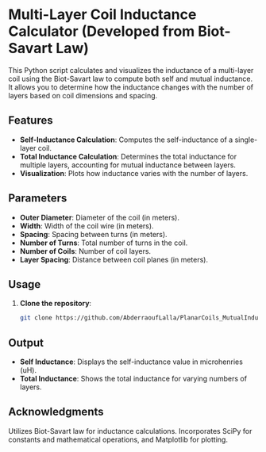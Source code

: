 # Multi-Layer Coil Inductance Calculator (Developed from Biot-Savart Law)

This Python script calculates and visualizes the inductance of a multi-layer coil using the Biot-Savart law to compute both self and mutual inductance. It allows you to determine how the inductance changes with the number of layers based on coil dimensions and spacing.

## Features

- **Self-Inductance Calculation**: Computes the self-inductance of a single-layer coil.
- **Total Inductance Calculation**: Determines the total inductance for multiple layers, accounting for mutual inductance between layers.
- **Visualization**: Plots how inductance varies with the number of layers.

## Parameters

- **Outer Diameter**: Diameter of the coil (in meters).
- **Width**: Width of the coil wire (in meters).
- **Spacing**: Spacing between turns (in meters).
- **Number of Turns**: Total number of turns in the coil.
- **Number of Coils**: Number of coil layers.
- **Layer Spacing**: Distance between coil planes (in meters).

## Usage

1. **Clone the repository**:
   ```bash
   git clone https://github.com/AbderraoufLalla/PlanarCoils_MutualInductance.git

## Output

   - **Self Inductance**: Displays the self-inductance value in microhenries (uH).
   - **Total Inductance**: Shows the total inductance for varying numbers of layers.


## Acknowledgments

Utilizes Biot-Savart law for inductance calculations.
Incorporates SciPy for constants and mathematical operations, and Matplotlib for plotting.
